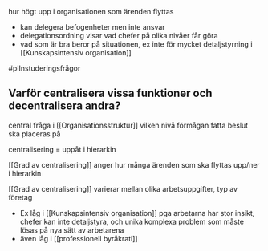 
hur högt upp i organisationen som ärenden flyttas
- kan delegera befogenheter men inte ansvar
- delegationsordning visar vad chefer på olika nivåer får göra
- vad som är bra beror på situationen, ex inte för mycket detaljstyrning i [[Kunskapsintensiv organisation]]

#plInstuderingsfrågor 

## Varför centralisera vissa funktioner och decentralisera andra?

central fråga i [[Organisationsstruktur]] vilken nivå förmågan fatta beslut ska placeras på

centralisering = uppåt i hierarkin

[[Grad av centralisering]] anger hur många ärenden som ska flyttas upp/ner i hierarkin

[[Grad av centralisering]] varierar mellan olika arbetsuppgifter, typ av företag
- Ex låg i [[Kunskapsintensiv organisation]] pga arbetarna har stor insikt, chefer kan inte detaljstyra, och unika komplexa problem som måste lösas på nya sätt av arbetarena
- även låg i  [[professionell byråkrati]]

